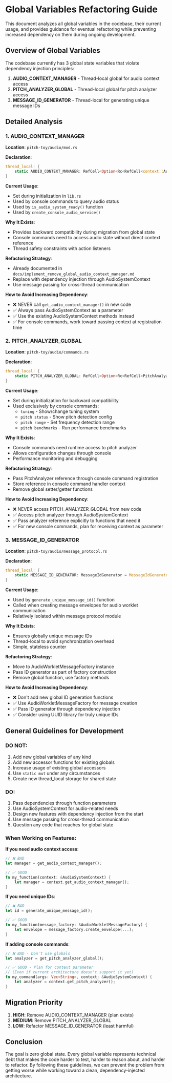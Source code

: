 # Global Variables Refactoring Guide

This document analyzes all global variables in the codebase, their current usage, and provides guidance for eventual refactoring while preventing increased dependency on them during ongoing development.

## Overview of Global Variables

The codebase currently has 3 global state variables that violate dependency injection principles:

1. **AUDIO_CONTEXT_MANAGER** - Thread-local global for audio context access
2. **PITCH_ANALYZER_GLOBAL** - Thread-local global for pitch analyzer access  
3. **MESSAGE_ID_GENERATOR** - Thread-local for generating unique message IDs

## Detailed Analysis

### 1. AUDIO_CONTEXT_MANAGER

**Location**: `pitch-toy/audio/mod.rs`

**Declaration**:
```rust
thread_local! {
    static AUDIO_CONTEXT_MANAGER: RefCell<Option<Rc<RefCell<context::AudioContextManager>>>> = RefCell::new(None);
}
```

**Current Usage**:
- Set during initialization in `lib.rs`
- Used by console commands to query audio status
- Used by `is_audio_system_ready()` function
- Used by `create_console_audio_service()`

**Why It Exists**:
- Provides backward compatibility during migration from global state
- Console commands need to access audio state without direct context reference
- Thread safety constraints with action listeners

**Refactoring Strategy**:
- Already documented in `docs/implement_remove_global_audio_context_manager.md`
- Replace with dependency injection through AudioSystemContext
- Use message passing for cross-thread communication

**How to Avoid Increasing Dependency**:
- ❌ NEVER call `get_audio_context_manager()` in new code
- ✅ Always pass AudioSystemContext as a parameter
- ✅ Use the existing AudioSystemContext methods instead
- ✅ For console commands, work toward passing context at registration time

### 2. PITCH_ANALYZER_GLOBAL

**Location**: `pitch-toy/audio/commands.rs`

**Declaration**:
```rust
thread_local! {
    static PITCH_ANALYZER_GLOBAL: RefCell<Option<Rc<RefCell<PitchAnalyzer>>>> = RefCell::new(None);
}
```

**Current Usage**:
- Set during initialization for backward compatibility
- Used exclusively by console commands:
  - `tuning` - Show/change tuning system
  - `pitch status` - Show pitch detection config
  - `pitch range` - Set frequency detection range  
  - `pitch benchmarks` - Run performance benchmarks

**Why It Exists**:
- Console commands need runtime access to pitch analyzer
- Allows configuration changes through console
- Performance monitoring and debugging

**Refactoring Strategy**:
- Pass PitchAnalyzer reference through console command registration
- Store reference in console command handler context
- Remove global setter/getter functions

**How to Avoid Increasing Dependency**:
- ❌ NEVER access PITCH_ANALYZER_GLOBAL from new code
- ✅ Access pitch analyzer through AudioSystemContext
- ✅ Pass analyzer reference explicitly to functions that need it
- ✅ For new console commands, plan for receiving context as parameter

### 3. MESSAGE_ID_GENERATOR

**Location**: `pitch-toy/audio/message_protocol.rs`

**Declaration**:
```rust
thread_local! {
    static MESSAGE_ID_GENERATOR: MessageIdGenerator = MessageIdGenerator::new();
}
```

**Current Usage**:
- Used by `generate_unique_message_id()` function
- Called when creating message envelopes for audio worklet communication
- Relatively isolated within message protocol module

**Why It Exists**:
- Ensures globally unique message IDs
- Thread-local to avoid synchronization overhead
- Simple, stateless counter

**Refactoring Strategy**:
- Move to AudioWorkletMessageFactory instance
- Pass ID generator as part of factory construction
- Remove global function, use factory methods

**How to Avoid Increasing Dependency**:
- ❌ Don't add new global ID generation functions
- ✅ Use AudioWorkletMessageFactory for message creation
- ✅ Pass ID generator through dependency injection
- ✅ Consider using UUID library for truly unique IDs


## General Guidelines for Development

### DO NOT:
1. Add new global variables of any kind
2. Add new accessor functions for existing globals
3. Increase usage of existing global accessors
4. Use `static mut` under any circumstances
5. Create new thread_local storage for shared state

### DO:
1. Pass dependencies through function parameters
2. Use AudioSystemContext for audio-related needs
3. Design new features with dependency injection from the start
4. Use message passing for cross-thread communication
5. Question any code that reaches for global state

### When Working on Features:

**If you need audio context access**:
```rust
// ❌ BAD
let manager = get_audio_context_manager();

// ✅ GOOD  
fn my_function(context: &AudioSystemContext) {
    let manager = context.get_audio_context_manager();
}
```

**If you need unique IDs**:
```rust
// ❌ BAD
let id = generate_unique_message_id();

// ✅ GOOD
fn my_function(message_factory: &AudioWorkletMessageFactory) {
    let envelope = message_factory.create_envelope(...);
}
```

**If adding console commands**:
```rust
// ❌ BAD - Don't use globals
let analyzer = get_pitch_analyzer_global();

// ✅ GOOD - Plan for context parameter
// (Even if current architecture doesn't support it yet)
fn my_command(args: Vec<String>, context: &AudioSystemContext) {
    let analyzer = context.get_pitch_analyzer();
}
```

## Migration Priority

1. **HIGH**: Remove AUDIO_CONTEXT_MANAGER (plan exists)
2. **MEDIUM**: Remove PITCH_ANALYZER_GLOBAL 
3. **LOW**: Refactor MESSAGE_ID_GENERATOR (least harmful)

## Conclusion

The goal is zero global state. Every global variable represents technical debt that makes the code harder to test, harder to reason about, and harder to refactor. By following these guidelines, we can prevent the problem from getting worse while working toward a clean, dependency-injected architecture.